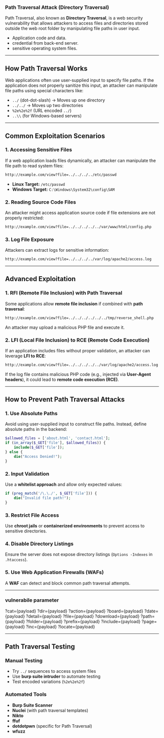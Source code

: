 ### **Path Traversal Attack (Directory Traversal)**
Path Traversal, also known as **Directory Traversal**, is a web security vulnerability that allows attackers to access files and directories stored outside the web root folder by manipulating file paths in user input.
- Application code and data.
- credential from back-end server.
- sensitive operating system files.

---

## **How Path Traversal Works**
Web applications often use user-supplied input to specify file paths. If the application does not properly sanitize this input, an attacker can manipulate file paths using special characters like:
- `../` (dot-dot-slash) → Moves up one directory
- `../../` → Moves up two directories
- `%2e%2e%2f` (URL encoded `../`)
- `..\\` (for Windows-based servers)

---

## **Common Exploitation Scenarios**
### **1. Accessing Sensitive Files**
If a web application loads files dynamically, an attacker can manipulate the file path to read system files:
```bash
http://example.com/view?file=../../../../etc/passwd
```
- **Linux Target:** `/etc/passwd`
- **Windows Target:** `C:\Windows\System32\config\SAM`

### **2. Reading Source Code Files**
An attacker might access application source code if file extensions are not properly restricted:
```bash
http://example.com/view?file=../../../../../var/www/html/config.php
```

### **3. Log File Exposure**
Attackers can extract logs for sensitive information:
```bash
http://example.com/view?file=../../../../var/log/apache2/access.log
```

---

## **Advanced Exploitation**
### **1. RFI (Remote File Inclusion) with Path Traversal**
Some applications allow **remote file inclusion** if combined with **path traversal**:
```bash
http://example.com/view?file=../../../../../../tmp/reverse_shell.php
```
An attacker may upload a malicious PHP file and execute it.

### **2. LFI (Local File Inclusion) to RCE (Remote Code Execution)**
If an application includes files without proper validation, an attacker can leverage **LFI to RCE**:
```bash
http://example.com/view?file=../../../../../var/log/apache2/access.log
```
If the log file contains malicious PHP code (e.g., injected via **User-Agent headers**), it could lead to **remote code execution (RCE)**.

---

## **How to Prevent Path Traversal Attacks**
###  **1. Use Absolute Paths**
Avoid using user-supplied input to construct file paths. Instead, define absolute paths in the backend:
```php
$allowed_files = ['about.html', 'contact.html'];
if (in_array($_GET['file'], $allowed_files)) {
    include($_GET['file']);
} else {
    die("Access Denied!");
}
```

###  **2. Input Validation**
Use a **whitelist approach** and allow only expected values:
```php
if (preg_match('/\.\./', $_GET['file'])) {
    die("Invalid file path!");
}
```

###  **3. Restrict File Access**
Use **chroot jails** or **containerized environments** to prevent access to sensitive directories.

###  **4. Disable Directory Listings**
Ensure the server does not expose directory listings (`Options -Indexes` in `.htaccess`).

###  **5. Use Web Application Firewalls (WAFs)**
A **WAF** can detect and block common path traversal attempts.

---

###  **vulnerabile parameter**

?cat={payload}
?dir={payload}
?action={payload}
?board={payload}
?date={payload}
?detail={payload}
?file={payload}
?download={payload}
?path={payload}
?folder={payload}
?prefix={payload}
?include={payload}
?page={payload}
?inc={payload}
?locate={payload}

---

## **Path Traversal Testing**
### **Manual Testing**
- Try `../` sequences to access system files
- Use **burp suite intruder** to automate testing
- Test encoded variations (`%2e%2e%2f`)

### **Automated Tools**
- **Burp Suite Scanner**
- **Nuclei** (with path traversal templates)
- **Nikto**
- **ffuf**
- **dotdotpwn** (specific for Path Traversal)
- **wfuzz**

